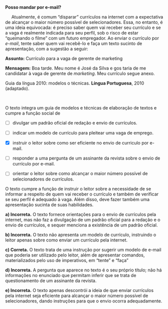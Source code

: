 

**Posso mandar por e-mail?**

     Atualmente, é comum “disparar” currículos na internet com a expectativa de alcançar o maior número possível de selecionadores. Essa, no entanto, é uma ideia equivocada: é preciso saber quem vai receber seu currículo e se a vaga é realmente indicada para seu perfil, sob o risco de estar “queimando o filme” com um futuro empregador. Ao enviar o currículo por *e-mail*, tente saber quem vai recebê-lo e faça um texto sucinto de apresentação, com a sugestão a seguir:

**Assunto:** Currículo para a vaga de gerente de marketing

**Mensagem:** Boa tarde. Meu nome é José da Silva e gos taria de me candidatar à vaga de gerente de *marketing*. Meu currículo segue anexo.

Guia da língua 2010: modelos o técnicas. **Língua Portuguesa**, 2010 (adaptado).

 

O texto integra um guia de modelos e técnicas de elaboração de textos e cumpre a função social de



- [ ] divulgar um padrão oficial de redação e envio de currículos.
- [ ] indicar um modelo de currículo para pleitear uma vaga de emprego.
- [x] instruir o leitor sobre como ser eficiente no envio de curriculo por e-mail.
- [ ] responder a uma pergunta de um assinante da revista sobre o envio de currículo por e-mail.
- [ ] orientar o leitor sobre como alcançar o maior número possível de selecionadores de currículos.


O texto cumpre a função de instruir o leitor sobre a necessidade de se informar a respeito de quem vai receber o currículo e também de verificar se seu perfil é adequado à vaga. Além disso, deve fazer também uma apresentação sucinta de suas habilidades.

**a) Incorreta.** O texto fornece orientações para o envio de currículos pela internet, mas não faz a divulgação de um padrão oficial para a redação e o envio de currículos, e sequer menciona a existência de um padrão oficial.

**b) Incorreta.** O texto não apresenta um modelo de currículo, instruindo o leitor apenas sobre como enviar um currículo pela internet.

**c) Correta.** O texto trata de uma instrução por sugerir um modelo de e-mail que poderia ser utilizado pelo leitor, além de apresentar comandos, materializados pelo uso de imperativos, em “tente” e “faça”

**d) Incorreta.** A pergunta que aparece no texto é o seu próprio título; não há informações no enunciado que permitam inferir que se trata de questionamento de um assinante da revista.

**e) Incorreta.** O texto apenas descontrói a ideia de que enviar currículos pela internet seja eficiente para alcançar o maior número possível de selecionadores, dando instruções para que o envio ocorra adequadamente.
